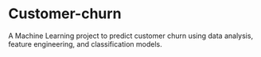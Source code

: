 # Customer-churn
A Machine Learning project to predict customer churn using data analysis, feature engineering, and classification models.
